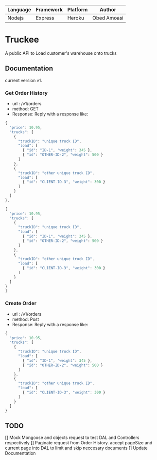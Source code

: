 | Language | Framework | Platform | Author |
| -------- | -------- |--------|--------|
| Nodejs | Express | Heroku|Obed Amoasi |


# Truckee

A public API to Load customer's warehouse onto trucks


## Documentation
current version v1.

### Get Order History
* url : /v1/orders
* method: GET
* Response:  Reply with a response like:
```javascript
{
  "price": 10.95,
  "trucks": [
    {
      "truckID": "unique truck ID",
      "load": [
        { "id": "ID-1", "weight": 345 },
        { "id": "OTHER-ID-2", "weight": 500 }
      ]
    },
    {
      "truckID": "other unique truck ID",
      "load": [
        { "id": "CLIENT-ID-3", "weight": 300 }
      ]
    }
  ]
},

{
  "price": 10.95,
  "trucks": [
    {
      "truckID": "unique truck ID",
      "load": [
        { "id": "ID-1", "weight": 345 },
        { "id": "OTHER-ID-2", "weight": 500 }
      ]
    },
    {
      "truckID": "other unique truck ID",
      "load": [
        { "id": "CLIENT-ID-3", "weight": 300 }
      ]
    }
  ]
}
]
```


### Create Order
* url : /v1/orders
* method: Post
* Response:  Reply with a response like:
```javascript
{
  "price": 10.95,
  "trucks": [
    {
      "truckID": "unique truck ID",
      "load": [
        { "id": "ID-1", "weight": 345 },
        { "id": "OTHER-ID-2", "weight": 500 }
      ]
    },
    {
      "truckID": "other unique truck ID",
      "load": [
        { "id": "CLIENT-ID-3", "weight": 300 }
      ]
    }
  ]
}
```

## TODO
[] Mock Mongoose and objects request to test DAL and Controllers respectively
[] Paginate request from Order History. accept pageSize and current page into DAL to limit and skip neccesary documents
[] Update Documentation
